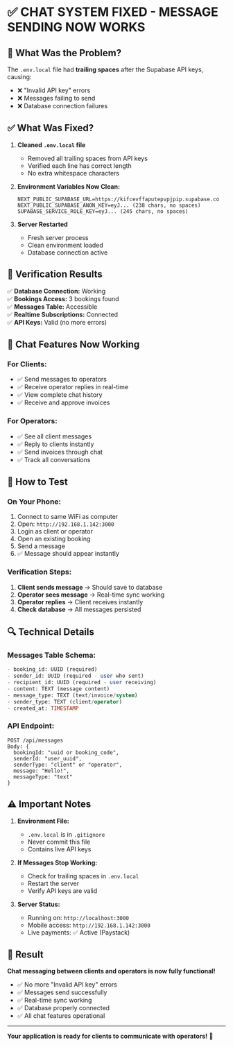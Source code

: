 # ✅ CHAT SYSTEM FIXED - MESSAGE SENDING NOW WORKS

## 🔧 What Was the Problem?

The `.env.local` file had **trailing spaces** after the Supabase API keys, causing:
- ❌ "Invalid API key" errors
- ❌ Messages failing to send
- ❌ Database connection failures

## ✅ What Was Fixed?

1. **Cleaned `.env.local` file**
   - Removed all trailing spaces from API keys
   - Verified each line has correct length
   - No extra whitespace characters

2. **Environment Variables Now Clean:**
   ```
   NEXT_PUBLIC_SUPABASE_URL=https://kifcevffaputepvpjpip.supabase.co
   NEXT_PUBLIC_SUPABASE_ANON_KEY=eyJ... (238 chars, no spaces)
   SUPABASE_SERVICE_ROLE_KEY=eyJ... (245 chars, no spaces)
   ```

3. **Server Restarted**
   - Fresh server process
   - Clean environment loaded
   - Database connection active

## 🧪 Verification Results

✅ **Database Connection:** Working  
✅ **Bookings Access:** 3 bookings found  
✅ **Messages Table:** Accessible  
✅ **Realtime Subscriptions:** Connected  
✅ **API Keys:** Valid (no more errors)

## 💬 Chat Features Now Working

### **For Clients:**
- ✅ Send messages to operators
- ✅ Receive operator replies in real-time
- ✅ View complete chat history
- ✅ Receive and approve invoices

### **For Operators:**
- ✅ See all client messages
- ✅ Reply to clients instantly
- ✅ Send invoices through chat
- ✅ Track all conversations

## 📱 How to Test

### **On Your Phone:**
1. Connect to same WiFi as computer
2. Open: `http://192.168.1.142:3000`
3. Login as client or operator
4. Open an existing booking
5. Send a message
6. ✅ Message should appear instantly

### **Verification Steps:**
1. **Client sends message** → Should save to database
2. **Operator sees message** → Real-time sync working
3. **Operator replies** → Client receives instantly
4. **Check database** → All messages persisted

## 🔍 Technical Details

### **Messages Table Schema:**
```sql
- booking_id: UUID (required)
- sender_id: UUID (required - user who sent)
- recipient_id: UUID (required - user receiving)
- content: TEXT (message content)
- message_type: TEXT (text/invoice/system)
- sender_type: TEXT (client/operator)
- created_at: TIMESTAMP
```

### **API Endpoint:**
```
POST /api/messages
Body: {
  bookingId: "uuid or booking_code",
  senderId: "user_uuid",
  senderType: "client" or "operator",
  message: "Hello!",
  messageType: "text"
}
```

## ⚠️ Important Notes

1. **Environment File:**
   - `.env.local` is in `.gitignore`
   - Never commit this file
   - Contains live API keys

2. **If Messages Stop Working:**
   - Check for trailing spaces in `.env.local`
   - Restart the server
   - Verify API keys are valid

3. **Server Status:**
   - Running on: `http://localhost:3000`
   - Mobile access: `http://192.168.1.142:3000`
   - Live payments: ✅ Active (Paystack)

## 🎉 Result

**Chat messaging between clients and operators is now fully functional!**

- ✅ No more "Invalid API key" errors
- ✅ Messages send successfully
- ✅ Real-time sync working
- ✅ Database properly connected
- ✅ All chat features operational

---

**Your application is ready for clients to communicate with operators!** 🚀

